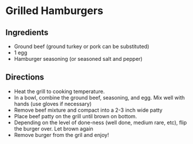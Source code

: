 # Grilled Hamburgers

## Ingredients

* Ground beef (ground turkey or pork can be substituted)
* 1 egg
* Hamburger seasoning (or seasoned salt and pepper)

## Directions

* Heat the grill to cooking temperature.
* In a bowl, combine the ground beef, seasoning, and egg. Mix well
with hands (use gloves if necessary)
* Remove beef mixture and compact into a 2-3 inch wide patty
* Place beef patty on the grill until brown on bottom.
* Depending on the level of done-ness (well done, medium rare, etc),
flip the burger over. Let brown again
* Remove burger from the gril and enjoy!

